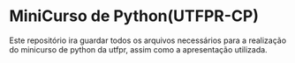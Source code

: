 # MiniCurso de Python(UTFPR-CP)

Este repositório ira guardar todos os arquivos necessários para a realização do minicurso de python da utfpr,
assim como a apresentação utilizada.
